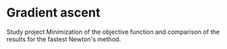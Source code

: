 # Gradient ascent
Study project Minimization of the objective function and comparison of the results for the fastest Newton's method.
